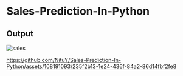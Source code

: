 # Sales-Prediction-In-Python

## Output
![sales](https://github.com/NituY/Sales-Prediction-In-Python/assets/108191093/34c1eb7b-43a3-46e4-9751-6ec85be619b6)


https://github.com/NituY/Sales-Prediction-In-Python/assets/108191093/235f2b13-1e24-436f-84a2-86d14fbf2fe8


